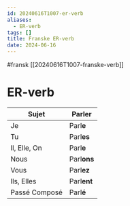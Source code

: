 ```yaml
---
id: 20240616T1007-er-verb
aliases:
  - ER-verb
tags: []
title: Franske ER-verb
date: 2024-06-16
---
```


#fransk [[20240616T1007-franske-verb]]

# ER-verb

| Sujet         | Parl**er**  |
| ------------- | ----------- |
| Je            | Parl**e**   |
| Tu            | Parl**es**  |
| Il, Elle, On  | Parl**e**   |
| Nous          | Parl**ons** |
| Vous          | Parl**ez**  |
| Ils, Elles    | Parl**ent** |
| Passé Composé | Parl**é**   |
